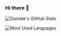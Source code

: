 ### Hi there 👋

![Daniate's GitHub Stats](https://github-readme-stats.vercel.app/api?username=Daniate&show_icons=true&theme=github_dark&count_private=true)

![Most Used Languages](https://github-readme-stats-git-masterrstaa-rickstaa.vercel.app/api/top-langs?username=Daniate)

<!--
**Daniate/Daniate** is a ✨ _special_ ✨ repository because its `README.md` (this file) appears on your GitHub profile.

Here are some ideas to get you started:

- 🔭 I’m currently working on ...
- 🌱 I’m currently learning ...
- 👯 I’m looking to collaborate on ...
- 🤔 I’m looking for help with ...
- 💬 Ask me about ...
- 📫 How to reach me: ...
- 😄 Pronouns: ...
- ⚡ Fun fact: ...
-->
